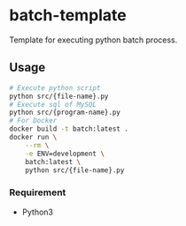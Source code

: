 # batch-template
Template for executing python batch process.

## Usage
```sh
# Execute python script
python src/{file-name}.py
# Execute sql of MySQL
python src/{program-name}.py
# For Docker
docker build -t batch:latest .
docker run \
    --rm \
    -e ENV=development \
    batch:latest \
    python src/{file-name}.py
```

### Requirement
- Python3
